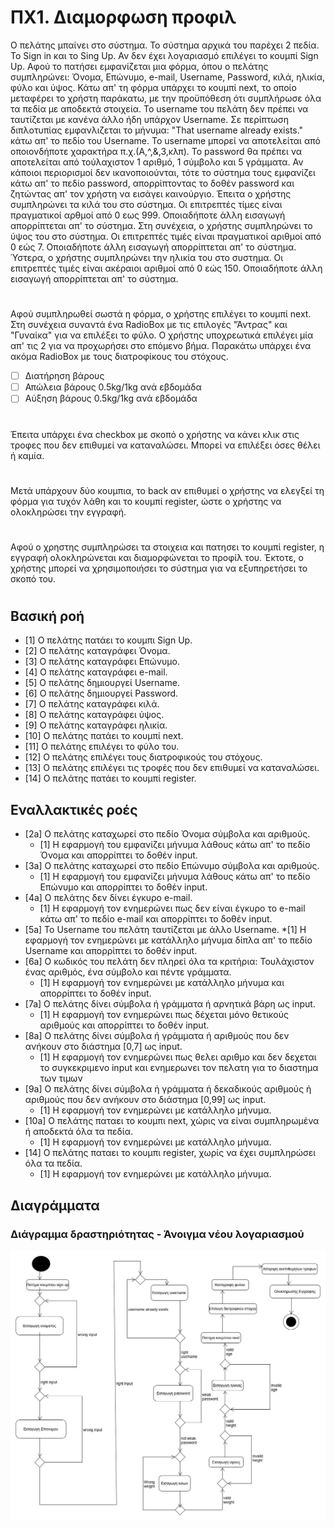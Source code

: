 # ΠΧ1. Διαμορφωση προφιλ

Ο πελάτης μπαίνει στο σύστημα. Το σύστημα αρχικά του παρέχει 2 πεδία. Το Sign in και το Sing Up. Αν δεν έχει λογαριασμό επιλέγει το κουμπί Sign Up. Αφού το πατήσει εμφανίζεται μια φόρμα, όπου ο πελάτης συμπληρώνει: Όνομα, Επώνυμο, e-mail, Username, Password, κιλά, ηλικία, φύλο και ύψος. Κάτω απ' τη φόρμα υπάρχει το κουμπί next, το οποίο μεταφέρει το χρήστη παράκατω, με την προϋπόθεση ότι συμπλήρωσε όλα τα πεδία με αποδεκτά στοιχεία. To username του πελάτη δεν πρέπει να ταυτίζεται με κανένα άλλο ήδη υπάρχον Username. Σε περίπτωση διπλοτυπίας εμφανλιζεται το μήνυμα: "That username already exists." κάτω απ' το πεδίο του Username. Το username μπορεί να αποτελείται από οποιονδήποτε χαρακτήρα π.χ.(Α,^,&,3,κλπ). Το password θα πρέπει να αποτελείται από τούλαχιστον 1 αριθμό, 1 σύμβολο και 5 γράμματα. Αν κάποιοι περιορισμοί δεν ικανοποιούνται, τότε το σύστημα τους εμφανίζει κάτω απ' το πεδίο password, απορρίπτοντας το δοθέν password και ζητώντας απ' τον χρήστη να εισάγει καινούργιο. Έπειτα ο χρήστης συμπληρώνει τα κιλά του στο σύστημα. Οι επιτρεπτές τίμες είναι πραγματικοί αρθμοί από 0 εως 999. Οποιαδήποτε άλλη εισαγωγή απορρίπτεται απ' το σύστημα. Στη συνέχεια, ο χρήστης συμπληρώνει το ύψος του στο σύστημα. Οι επιτρεπτές τιμές είναι πραγματικοί αριθμοί από 0 εώς 7. Οποιαδήποτε άλλη εισαγωγή απορρίπτεται απ' το σύστημα. Ύστερα, ο χρήστης συμπληρώνει την ηλικία του στο συστημα. Οι επιτρεπτές τιμές είναι ακέραιοι αριθμοί από 0 εώς 150. Οποιαδήποτε άλλη εισαγωγή απορρίπτεται απ' το σύστημα.

#
Αφού συμπληρωθεί σωστά η φόρμα, ο χρήστης επιλέγει το κουμπί next. Στη συνέχεια συναντά ένα RadioBox με τις επιλογές "Άντρας" και "Γυναίκα" για να επιλέξει το φύλο. Ο χρήστης υποχρεωτικά επιλέγει μία απ' τις 2 για να προχωρήσει στο επόμενο βήμα.
Παρακάτω υπάρχει ένα ακόμα RadioBox με τους διατροφίκους του στόχους.

* [ ] Διατήρηση βάρους
* [ ] Απώλεια βάρους 0.5kg/1kg ανά εβδομάδα
* [ ] Αύξηση βάρους 0.5kg/1kg ανά εβδομάδα

#
Έπειτα υπάρχει ένα checkbox με σκοπό ο χρήστης να κάνει κλικ στις τροφες που δεν επιθυμεί να καταναλώσει. Μπορεί να επιλέξει όσες θέλει ή καμία.

#
Μετά υπάρχουν δύο κουμπια, το back αν επιθυμεί ο χρήστης να ελεγξεί τη φόρμα για τυχόν λάθη και το κουμπί register, ώστε ο χρήστης να ολοκληρώσει την εγγραφή.

#
Αφού ο χρηστης συμπληρώσει τα στοιχεια και πατησει το κουμπί register, η εγγραφή ολοκληρώνεται και διαμορφώνεται το προφίλ του. Έκτοτε, ο χρήστης μπορεί να χρησιμοποιήσει το σύστημα για να εξυπηρετήσει το σκοπό του.

#

## Βασική ροή

* [1]  Ο πελάτης πατάει το κουμπι Sign Up.
* [2]  O πελάτης καταγράφει Όνομα.
* [3]  O πελάτης καταγράφει Επώνυμο.
* [4]  O πελάτης καταγράφει e-mail.
* [5]  O πελάτης δημιουργεί Username.
* [6]  O πελάτης δημιουργεί Password.
* [7]  O πελάτης καταγράφει κιλά.
* [8]  O πελάτης καταγράφει ύψος.
* [9]  Ο πελάτης καταγράφει ηλικία.
* [10] Ο πελάτης πατάει το κουμπί next. 
* [11] Ο πελάτης επιλέγει το φύλο του.
* [12] Ο πελάτης επιλέγει τους διατροφικούς του στόχους.
* [13] Ο πελάτης επιλέγει τις τροφές που δεν επιθυμεί να καταναλώσει.
* [14] Ο πελάτης πατάει το κουμπί register.

## Εναλλακτικές ροές

* [2a] Ο πελάτης καταχωρεί στο πεδίο Όνομα σύμβολα και αριθμούς.
  * [1] Η εφαρμογή του εμφανίζει μήνυμα λάθους κάτω απ' το πεδίο Όνομα και απορρίπτει το δοθέν input.
* [3a] Ο πελάτης καταχωρεί στο πεδίο Επώνυμο σύμβολα και αριθμούς.
  * [1] Η εφαρμογή του εμφανίζει μήνυμα λάθους κάτω απ' το πεδίο Επώνυμο και απορρίπτει το δοθέν input.
* [4a] Ο πελάτης δεν δίνει έγκυρο e-mail.
    * [1] Η εφαρμογή τον ενημερώνει πως δεν είναι έγκυρο το e-mail κάτω απ' το πεδίο e-mail και απορρίπτει το δοθέν input.
* [5a] To Username του πελάτη ταυτίζεται με άλλο Username.
     *[1] Η εφαρμογή τον ενημερώνει με κατάλληλο μήνυμα δίπλα απ' το πεδίο Username και απορρίπτει το δοθέν input.
* [6a] Ο κωδικός του πελάτη δεν πληρεί όλα τα κριτήρια: Τουλάχιστον ένας αριθμός, ένα σύμβολο και πέντε γράμματα.
  * [1] Η εφαρμογή τον ενημερώνει με κατάλληλο μήνυμα και απορρίπτει το δοθέν input.
* [7a] Ο πελάτης δίνει σύμβολα ή γράμματα ή αρνητικά βάρη ως input.
  * [1] Η εφαρμογή τον ενημερώνει πως δέχεται μόνο θετικούς αριθμούς και απορρίπτει το δοθέν input.
* [8a] Ο πελάτης δίνει σύμβολα ή γράμματα ή αριθμούς που δεν ανήκουν στο διάστημα [0,7] ως input.
  * [1] Η εφαρμογή τον ενημερώνει πως θελει αριθμο και δεν δεχεται το συγκεκριμενο input και ενημερωνει τον πελατη για το διαστημα των τιμων
* [9a] Ο πελάτης δίνει σύμβολα ή γράμματα ή δεκαδικούς αριθμούς ή αριθμούς που δεν ανήκουν στο διάστημα [0,99] ως input.
  * [1] Η εφαρμογή τον ενημερώνει με κατάλληλο μήνυμα.
* [10a] Ο πελάτης παταει το κουμπι next, χώρις να είναι συμπληρωμένα ή αποδεκτά όλα τα πεδία.
  * [1] Η εφαρμογή τον ενημερώνει με κατάλληλο μήνυμα.
* [14] Ο πελάτης παταει το κουμπι register, χωρίς να έχει συμπληρώσει όλα τα πεδία.
  * [1] Η εφαρμογή τον ενημερώνει με κατάλληλο μήνυμα.
  
## Διαγράμματα
  
### Διάγραμμα δραστηριότητας - Άνοιγμα νέου λογαριασμού
![Διάγραμμα δραστηριότητα - Άνοιγμα Λογαριασμού](Diagrams/activity-create-account.jpg)
